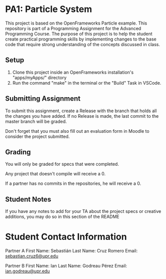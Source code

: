 # PA1: Particle System
This project is based on the OpenFrameworks Particle example.
 This repository is part of a Programming Assignment for the Advanced Programming Course.
 The purpose of this project is to help the student create practical programming skills by implementing
 changes to the base code that require strong understanding of the concepts discussed in class.
## Setup
1. Clone this project inside an OpenFrameworks installation's "apps/myApps/" directory
2. Run the command "make" in the terminal or the "Build" Task in VSCode.

## Submitting Assignment
To submit this assignment, create a Release with the branch that holds all the changes you have added. If no Release is made,
the last commit to the master branch will be graded.

Don't forget that you must also fill out an evaluation form in Moodle to consider the project submitted.

## Grading
You will only be graded for specs that were completed.

Any project that doesn't compile will receive a 0.

If a partner has no commits in the repositories, he will receive a 0.

## Student Notes
If you have any notes to add for your TA about the project specs or creative additions, you may do so in this section of the README

# Student Contact Information
Partner A
First Name: Sebastián
Last Name: Cruz Romero
Email: sebastian.cruz6@upr.edu

Partner B
First Name: Ian
Last Name: Godreau Pérez
Email: ian.godreau@upr.edu
